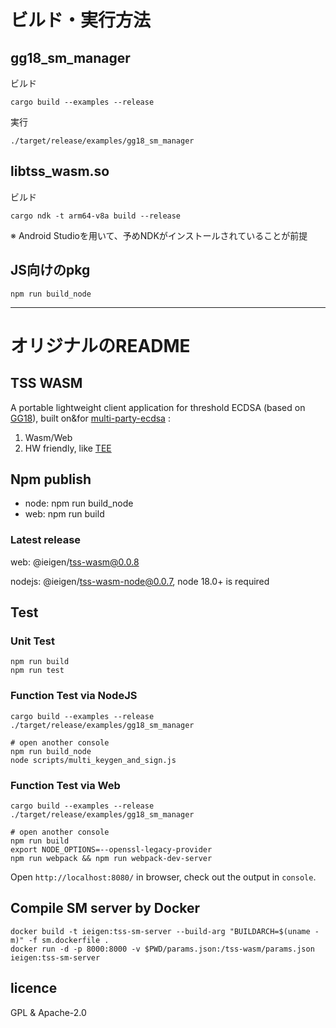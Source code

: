 # ビルド・実行方法

## gg18_sm_manager

ビルド

```shell
cargo build --examples --release
```

実行

```shell
./target/release/examples/gg18_sm_manager
```

## libtss_wasm.so

ビルド
```shell
cargo ndk -t arm64-v8a build --release
```
※ Android Studioを用いて、予めNDKがインストールされていることが前提

## JS向けのpkg

```shell
npm run build_node
```

---

# オリジナルのREADME

## TSS WASM
A portable lightweight client application for threshold ECDSA (based on [GG18](https://eprint.iacr.org/2019/114.pdf)), built on&for [multi-party-ecdsa](https://github.com/ZenGo-X/multi-party-ecdsa) : 
1) Wasm/Web
2) HW friendly, like [TEE](https://github.com/0xEigenLabs/eigencc)

## Npm publish

* node: npm run build_node
* web: npm run build

### Latest release

web: @ieigen/tss-wasm@0.0.8

nodejs: @ieigen/tss-wasm-node@0.0.7, node 18.0+ is required

## Test

### Unit Test
```
npm run build
npm run test
```

### Function Test via NodeJS
```
cargo build --examples --release
./target/release/examples/gg18_sm_manager

# open another console
npm run build_node
node scripts/multi_keygen_and_sign.js
```

### Function Test via Web

```
cargo build --examples --release
./target/release/examples/gg18_sm_manager

# open another console
npm run build
export NODE_OPTIONS=--openssl-legacy-provider
npm run webpack && npm run webpack-dev-server
```

Open `http://localhost:8080/` in browser, check out the output in `console`.

## Compile SM server by Docker

```
docker build -t ieigen:tss-sm-server --build-arg "BUILDARCH=$(uname -m)" -f sm.dockerfile .
docker run -d -p 8000:8000 -v $PWD/params.json:/tss-wasm/params.json ieigen:tss-sm-server
```

## licence
GPL & Apache-2.0
